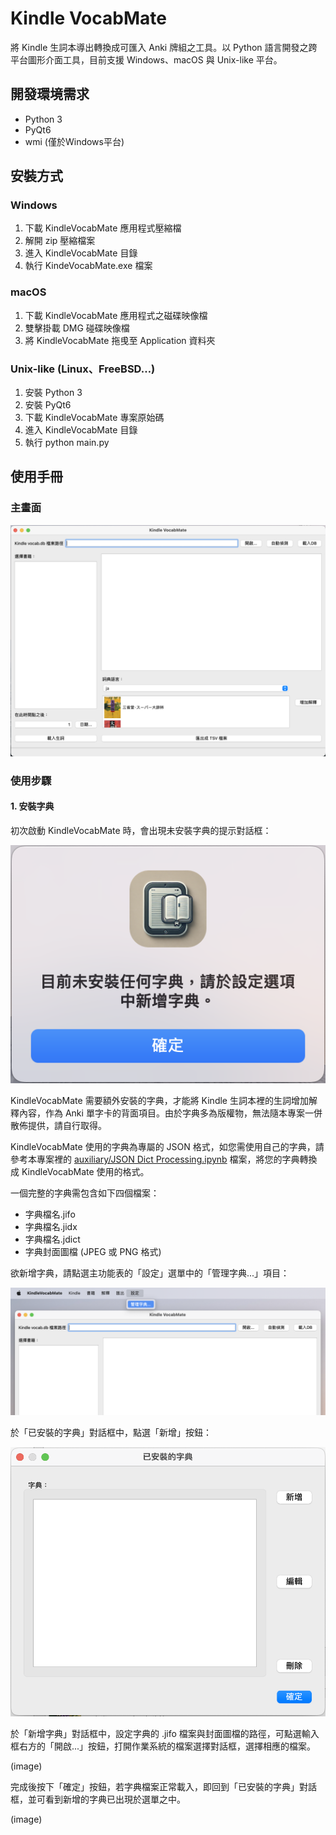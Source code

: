 # Kindle VocabMate
將 Kindle 生詞本導出轉換成可匯入 Anki 牌組之工具。以 Python 語言開發之跨平台圖形介面工具，目前支援 Windows、macOS 與 Unix-like 平台。

## 開發環境需求
* Python 3
* PyQt6
* wmi (僅於Windows平台)

## 安裝方式
### Windows
1. 下載 KindleVocabMate 應用程式壓縮檔
2. 解開 zip 壓縮檔案
3. 進入 KindleVocabMate 目錄
4. 執行 KindeVocabMate.exe 檔案

### macOS
1. 下載 KindleVocabMate 應用程式之磁碟映像檔
2. 雙擊掛載 DMG 碰碟映像檔
3. 將 KindleVocabMate 拖曵至 Application 資料夾

### Unix-like (Linux、FreeBSD…)
1. 安裝 Python 3
2. 安裝 PyQt6
3. 下載 KindleVocabMate 專案原始碼
4. 進入 KindleVocabMate 目錄
5. 執行 python main.py

## 使用手冊
### 主畫面
![mainwindow](https://raw.githubusercontent.com/mainlander/KindleVocabMate/refs/heads/main/screenshot/screen-main.png)

### 使用步驟
#### 1. 安裝字典

初次啟動 KindleVocabMate 時，會出現未安裝字典的提示對話框：

![no_dict](https://raw.githubusercontent.com/mainlander/KindleVocabMate/refs/heads/main/screenshot/screen-no-dict-messagebox.png)

KindleVocabMate 需要額外安裝的字典，才能將 Kindle 生詞本裡的生詞增加解釋內容，作為 Anki 單字卡的背面項目。由於字典多為版權物，無法隨本專案一併散佈提供，請自行取得。

KindleVocabMate 使用的字典為專屬的 JSON 格式，如您需使用自己的字典，請參考本專案裡的 [auxiliary/JSON Dict Processing.ipynb](https://github.com/mainlander/KindleVocabMate/blob/main/auxiliary/JSON%20Dict%20Processing.ipynb) 檔案，將您的字典轉換成 KindleVocabMate 使用的格式。

一個完整的字典需包含如下四個檔案：
* 字典檔名.jifo
* 字典檔名.jidx
* 字典檔名.jdict
* 字典封面圖檔 (JPEG 或 PNG 格式)

欲新增字典，請點選主功能表的「設定」選單中的「管理字典...」項目：

![setting](https://raw.githubusercontent.com/mainlander/KindleVocabMate/refs/heads/main/screenshot/screen-menu-settings.png)

於「已安裝的字典」對話框中，點選「新增」按鈕：

![ins_dict](https://raw.githubusercontent.com/mainlander/KindleVocabMate/refs/heads/main/screenshot/screen-dict-dialog.png)

於「新增字典」對話框中，設定字典的 .jifo 檔案與封面圖檔的路徑，可點選輸入框右方的「開啟...」按鈕，打開作業系統的檔案選擇對話框，選擇相應的檔案。

(image)

完成後按下「確定」按鈕，若字典檔案正常載入，即回到「已安裝的字典」對話框，並可看到新增的字典已出現於選單之中。

(image)
